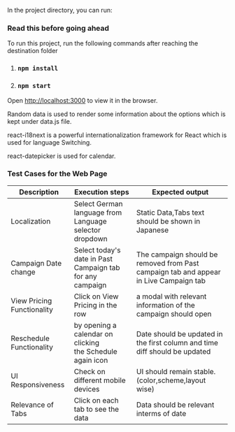 In the project directory, you can run:

### Read this before going ahead

To run this project, run the following commands after reaching the destination folder

1. ### `npm install`

2. ### `npm start`

Open [http://localhost:3000](http://localhost:3000) to view it in the browser.

Random data is used to render some information about the options which is kept under data.js file.

react-i18next is a powerful internationalization framework for React which is used for language Switching.

react-datepicker is used  for calendar.

### Test Cases for the Web Page
Description | Execution steps | Expected output|
|--- | --- | ---|
|Localization |Select German language from Language selector dropdown | Static Data,Tabs text should be shown in Japanese|
|Campaign Date change | Select today's date in Past Campaign tab for any campaign | The campaign should be removed from Past campaign tab and appear in Live Campaign tab| 
|View Pricing Functionality | Click on View Pricing in the row | a modal with relevant information of the campaign should open|
|Reschedule Functionality | by opening a calendar on clicking the Schedule again icon | Date should be updated in the first  column and time diff should be updated|
|UI Responsiveness | Check on different mobile devices | UI should remain stable.(color,scheme,layout wise)|
|Relevance of Tabs | Click on each tab to see the data | Data should be relevant interms of date|








